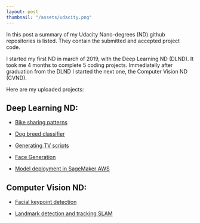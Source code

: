 ```yaml
---
layout: post
thumbnail: "/assets/udacity.png"
---
```


In this post a summary of my Udacity Nano-degrees (ND) github repositories is listed. They contain the submitted and accepted project code.

I started my first ND in march of 2019, with the Deep Learning ND (DLND). It took me 4 months to complete 5 coding projects. Immediatelly after graduation from the DLND I started the next one, the Computer Vision ND (CVND).

Here are my uploaded projects:


Deep Learning ND:
-----------------

- [Bike sharing patterns](https://github.com/bkocis/DLND_Pr_1_bike_sharing_patterns)

- [Dog breed classifier ](https://github.com/bkocis/DLND_Pr_2_dog_breed_classifier)

- [Generating TV scripts](https://github.com/bkocis/DLND_Pr_4_Generate_TV_scripts)

- [Face Generation](https://github.com/bkocis/DLND_Pr_5_Face_Generation)

- [Model deployment in SageMaker AWS](https://github.com/bkocis/DLND_Pr_7_deploying_model_AWS_SageMaker)


Computer Vision ND:
-------------------

- [Facial keypoint detection](https://github.com/bkocis/CVND_Pr_1_Facial_Keypoint_Detection)

- [Landmark detection and tracking SLAM](https://github.com/bkocis/CVND_Pr_3_Landmark_detection_and_tracking_SLAM)
